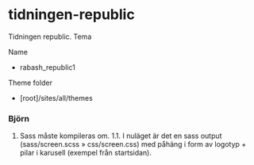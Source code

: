 # tidningen-republic
Tidningen republic. Tema

Name
* rabash_republic1

Theme folder
* [root]/sites/all/themes

### Björn
1. Sass måste kompileras om.
	1.1. I nuläget är det en sass output (sass/screen.scss » css/screen.css) med påhäng i form av logotyp + pilar i karusell (exempel från startsidan).